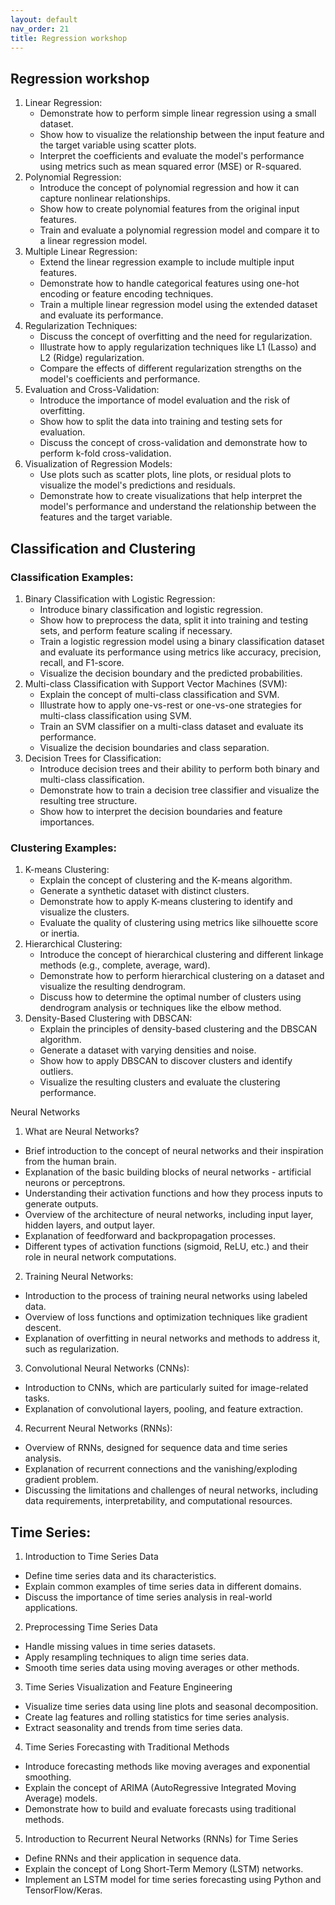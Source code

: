 ```yaml
---
layout: default
nav_order: 21
title: Regression workshop
---
```

## Regression workshop

1. Linear Regression:
	- Demonstrate how to perform simple linear regression using a small dataset.
	- Show how to visualize the relationship between the input feature and the target variable using scatter plots.
	- Interpret the coefficients and evaluate the model's performance using metrics such as mean squared error (MSE) or R-squared.
2. Polynomial Regression:
	- Introduce the concept of polynomial regression and how it can capture nonlinear relationships.
	- Show how to create polynomial features from the original input features.
	- Train and evaluate a polynomial regression model and compare it to a linear regression model.
3. Multiple Linear Regression:
	- Extend the linear regression example to include multiple input features.
	- Demonstrate how to handle categorical features using one-hot encoding or feature encoding techniques.
	- Train a multiple linear regression model using the extended dataset and evaluate its performance.
4. Regularization Techniques:
	- Discuss the concept of overfitting and the need for regularization.
	- Illustrate how to apply regularization techniques like L1 (Lasso) and L2 (Ridge) regularization.
	- Compare the effects of different regularization strengths on the model's coefficients and performance.
5. Evaluation and Cross-Validation:
	- Introduce the importance of model evaluation and the risk of overfitting.
	- Show how to split the data into training and testing sets for evaluation.
	- Discuss the concept of cross-validation and demonstrate how to perform k-fold cross-validation.
6. Visualization of Regression Models:
	- Use plots such as scatter plots, line plots, or residual plots to visualize the model's predictions and residuals.
	- Demonstrate how to create visualizations that help interpret the model's performance and understand the relationship between the features and the target variable.

## Classification and Clustering

### Classification Examples:
1. Binary Classification with Logistic Regression:
	- Introduce binary classification and logistic regression.
	- Show how to preprocess the data, split it into training and testing sets, and perform feature scaling if necessary.
	- Train a logistic regression model using a binary classification dataset and evaluate its performance using metrics like accuracy, precision, recall, and F1-score.
	- Visualize the decision boundary and the predicted probabilities.
2. Multi-class Classification with Support Vector Machines (SVM):
	- Explain the concept of multi-class classification and SVM.
	- Illustrate how to apply one-vs-rest or one-vs-one strategies for multi-class classification using SVM.
	- Train an SVM classifier on a multi-class dataset and evaluate its performance.
	- Visualize the decision boundaries and class separation.
3. Decision Trees for Classification:
	- Introduce decision trees and their ability to perform both binary and multi-class classification.
	- Demonstrate how to train a decision tree classifier and visualize the resulting tree structure.
	- Show how to interpret the decision boundaries and feature importances.
### Clustering Examples:
1. K-means Clustering:
	- Explain the concept of clustering and the K-means algorithm.
	- Generate a synthetic dataset with distinct clusters.
	- Demonstrate how to apply K-means clustering to identify and visualize the clusters.
	- Evaluate the quality of clustering using metrics like silhouette score or inertia.
2. Hierarchical Clustering:
	- Introduce the concept of hierarchical clustering and different linkage methods (e.g., complete, average, ward).
	- Demonstrate how to perform hierarchical clustering on a dataset and visualize the resulting dendrogram.
	- Discuss how to determine the optimal number of clusters using dendrogram analysis or techniques like the elbow method.
3. Density-Based Clustering with DBSCAN:
	- Explain the principles of density-based clustering and the DBSCAN algorithm.
	- Generate a dataset with varying densities and noise.
	- Show how to apply DBSCAN to discover clusters and identify outliers.
	- Visualize the resulting clusters and evaluate the clustering performance.

Neural Networks

1. What are Neural Networks?
- Brief introduction to the concept of neural networks and their inspiration from the human brain.
- Explanation of the basic building blocks of neural networks - artificial neurons or perceptrons.
- Understanding their activation functions and how they process inputs to generate outputs.
- Overview of the architecture of neural networks, including input layer, hidden layers, and output layer.
- Explanation of feedforward and backpropagation processes.
- Different types of activation functions (sigmoid, ReLU, etc.) and their role in neural network computations.
2. Training Neural Networks:
- Introduction to the process of training neural networks using labeled data.
- Overview of loss functions and optimization techniques like gradient descent.
- Explanation of overfitting in neural networks and methods to address it, such as regularization.
3. Convolutional Neural Networks (CNNs):
- Introduction to CNNs, which are particularly suited for image-related tasks.
- Explanation of convolutional layers, pooling, and feature extraction.
4. Recurrent Neural Networks (RNNs):
- Overview of RNNs, designed for sequence data and time series analysis.
- Explanation of recurrent connections and the vanishing/exploding gradient problem.
- Discussing the limitations and challenges of neural networks, including data requirements, interpretability, and computational resources.

## Time Series:

1. Introduction to Time Series Data

- Define time series data and its characteristics.
- Explain common examples of time series data in different domains.
- Discuss the importance of time series analysis in real-world applications.

2. Preprocessing Time Series Data

- Handle missing values in time series datasets.
- Apply resampling techniques to align time series data.
- Smooth time series data using moving averages or other methods.

3. Time Series Visualization and Feature Engineering

- Visualize time series data using line plots and seasonal decomposition.
- Create lag features and rolling statistics for time series analysis.
- Extract seasonality and trends from time series data.

4. Time Series Forecasting with Traditional Methods

- Introduce forecasting methods like moving averages and exponential smoothing.
- Explain the concept of ARIMA (AutoRegressive Integrated Moving Average) models.
- Demonstrate how to build and evaluate forecasts using traditional methods.

5. Introduction to Recurrent Neural Networks (RNNs) for Time Series

- Define RNNs and their application in sequence data.
- Explain the concept of Long Short-Term Memory (LSTM) networks.
- Implement an LSTM model for time series forecasting using Python and TensorFlow/Keras.
